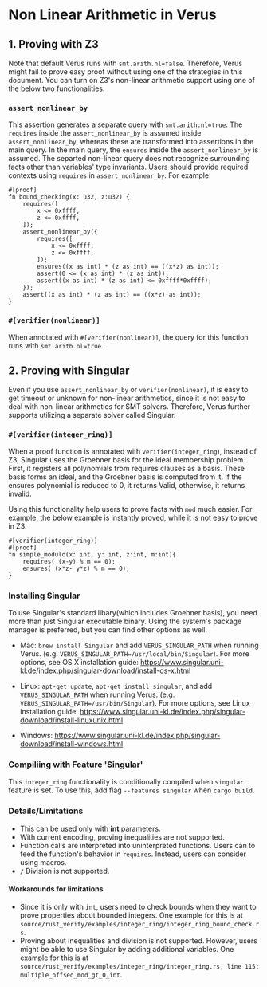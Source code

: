 # Non Linear Arithmetic in Verus

## 1. Proving with Z3
Note that default Verus runs with `smt.arith.nl=false`. Therefore, Verus might fail to prove easy proof without using one of the strategies in this document. You can turn on Z3's non-linear arithmetic support using one of the below two functionalities.
### `assert_nonlinear_by`
This assertion generates a separate query with `smt.arith.nl=true`. The `requires` inside the `assert_nonlinear_by` is assumed inside `assert_nonlinear_by`, whereas these are transformed into assertions in the main query. In the main query, the `ensures` inside the `assert_nonlinear_by` is assumed. The separted non-linear query does not recognize surrounding facts other than variables' type invariants. Users should provide required contexts using `requires` in `assert_nonlinear_by`. For example:
```
#[proof]
fn bound_checking(x: u32, z:u32) {
    requires([
        x <= 0xffff,
        z <= 0xffff,
    ]);
    assert_nonlinear_by({
        requires([
            x <= 0xffff,
            z <= 0xffff,
        ]);
        ensures((x as int) * (z as int) == ((x*z) as int));
        assert(0 <= (x as int) * (z as int));
        assert((x as int) * (z as int) <= 0xffff*0xffff);
    });
    assert((x as int) * (z as int) == ((x*z) as int));
}
```
### `#[verifier(nonlinear)]`
When annotated with `#[verifier(nonlinear)]`, the query for this function runs with `smt.arith.nl=true`.


## 2. Proving with Singular

Even if you use `assert_nonlinear_by` or `verifier(nonlinear)`, it is easy to get timeout or unknown for non-linear arithmetics, since it is not easy to deal with non-linear arithmetics for SMT solvers. Therefore, Verus further supports utilizing a separate solver called Singular. 

### `#[verifier(integer_ring)]`
When a proof function is annotated with `verifier(integer_ring`), instead of Z3, Singular uses the Groebner basis for the ideal membership problem. First, it registers all polynomials from requires clauses as a basis. These basis forms an ideal, and the Groebner basis is computed from it. If the ensures polynomial is reduced to 0, it returns Valid, otherwise, it returns invalid.

Using this functionality help users to prove facts with `mod` much easier. For example, the below example is instantly proved, while it is not easy to prove in Z3.
```
#[verifier(integer_ring)]
#[proof]
fn simple_modulo(x: int, y: int, z:int, m:int){
    requires( (x-y) % m == 0);
    ensures( (x*z- y*z) % m == 0);
}
```

### Installing Singular
To use Singular's standard libary(which includes Groebner basis), you need more than just Singular executable binary. Using the system's package manager is preferred, but you can find other options as well. 

- Mac: `brew install Singular` and add `VERUS_SINGULAR_PATH` when running Verus. (e.g. `VERUS_SINGULAR_PATH=/usr/local/bin/Singular`). For more options, see OS X installation guide: https://www.singular.uni-kl.de/index.php/singular-download/install-os-x.html 

  
- Linux: `apt-get update`, `apt-get install singular`, and add `VERUS_SINGULAR_PATH` when running Verus. (e.g. `VERUS_SINGULAR_PATH=/usr/bin/Singular`). For more options, see Linux installation guide: https://www.singular.uni-kl.de/index.php/singular-download/install-linuxunix.html 

- Windows: https://www.singular.uni-kl.de/index.php/singular-download/install-windows.html 

### Compiliing with Feature 'Singular'
This `integer_ring` functionality is conditionally compiled when `singular` feature is set. To use this, add flag `--features singular` when `cargo build`.

### Details/Limitations
- This can be used only with **int** parameters.
- With current encoding, proving inequalities are not supported.   
- Function calls are interpreted into uninterpreted functions. Users can to feed the function's behavior in `requires`. Instead, users can consider using macros.
- `/` Division is not supported.

#### Workarounds for limitations
- Since it is only with `int`, users need to check bounds when they want to prove properties about bounded integers. One example for this is at `source/rust_verify/examples/integer_ring/integer_ring_bound_check.rs`.
- Proving about inequalities and division is not supported. However, users might be able to use Singular by adding additional variables. One example for this is at `source/rust_verify/examples/integer_ring/integer_ring.rs, line 115: multiple_offsed_mod_gt_0_int`.
   
